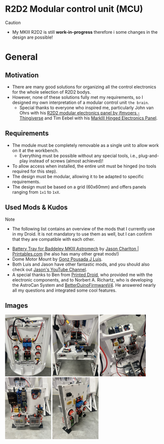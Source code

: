 # R2D2 Modular control unit (MCU)

> [!CAUTION]
> - My MKIII R2D2 is still **work-in-progress** therefore i some changes in the design are possible!

# General

## Motivation
- There are many good solutions for organizing all the control electronics for the whole selection of R2D2 bodys.
- However, none of these solutions fully met my requirements, so I designed my own interpretation of a modular control unit `the brain`.
  - Special thanks to everyone who inspired me, particularly John van Ohrs with his [R2D2 modular electronics panel by jfmvoers - Thingiverse](https://www.thingiverse.com/thing:6580609) and Tim Eebel with his [MarkIII Hinged Electronics Panel](https://www.printables.com/model/614178-markiii-hinged-electronics-panel).

## Requirements
- The module must be completely removable as a single unit to allow work on it at the workbench.
  - Everything must be possible without any special tools, i.e., plug-and-play instead of screws (almost achieved)!
- To allow access when installed, the entire unit must be hinged (no tools required for this step).
- The design must be modular, allowing it to be adapted to specific requirements.
- The design must be based on a grid (60x60mm) and offers panels ranging from `1x1` to `1xX`.

## Used Mods & Kudos

> [!NOTE]
> - The following list contains an overview of the mods that I currently use in my Droid. It is not mandatory to use them as well, but I can confirm that they are compatible with each other.

- [Battery Tray for Baddeley MKIII Astromech](https://www.printables.com/de/model/192002-battery-tray-for-baddeley-mkiii-astromech) by [Jason Charlton | Printables.com](https://www.printables.com/de/@JasonCharlton_264357) (he also has many other great mods!)
- Dome Motor Mount by [Gonz Pousada J Luis](https://www.facebook.com/groups/MrBaddeley/posts/3683034678691760/).
- Both Luis and Jason have other fantastic mods, and you should also check out [Jason's YouTube Channel](https://www.youtube.com/@jasonsR2D2).
- A special thanks to Ben from [Printed Droid](https://printed-droid.com), who provided me with the electronic components, and to Norbert A. Richartz, who is developing the AstroCan System and [BetterDuinoFirmwareV4](https://github.com/RealNobser/BetterDuinoFirmwareV4). He answered nearly all my questions and integrated some cool features.

## Images
<img src="images/example/Built-in_outside.JPEG" width="30%"></img> <img src="images/example/Built-in_folded-out.JPEG" width="30%"></img> <img src="images/example/Built-in_inside.JPEG" width="30%"></img> <img src="images/example/Detached-inside.JPEG" width="30%"></img> <img src="images/example/Detached-outside.JPEG" width="30%"></img>
